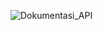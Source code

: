 ![Dokumentasi_API](https://github.com/Dina067/Rest_API/assets/124496007/d4b78c85-1b9e-41f2-a877-197d693a679b)
